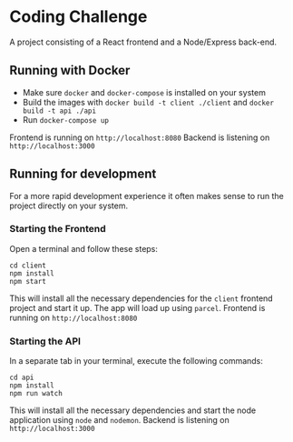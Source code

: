 # Coding Challenge

A project consisting of a React frontend and a Node/Express back-end.

## Running with Docker
* Make sure `docker` and `docker-compose` is installed on your system
* Build the images with `docker build -t client ./client` and `docker build -t api ./api`
* Run `docker-compose up`

Frontend is running on `http://localhost:8080`
Backend is listening on `http://localhost:3000`

## Running for development
For a more rapid development experience it often makes sense to run the project directly on your system.

### Starting the Frontend

Open a terminal and follow these steps:

```
cd client
npm install
npm start
```

This will install all the necessary dependencies for the `client` frontend project and start it up. The app will load up using `parcel`.
Frontend is running on `http://localhost:8080`

### Starting the API

In a separate tab in your terminal, execute the following commands:

```
cd api
npm install
npm run watch
```

This will install all the necessary dependencies and start the node application using `node` and `nodemon`.
Backend is listening on `http://localhost:3000`
